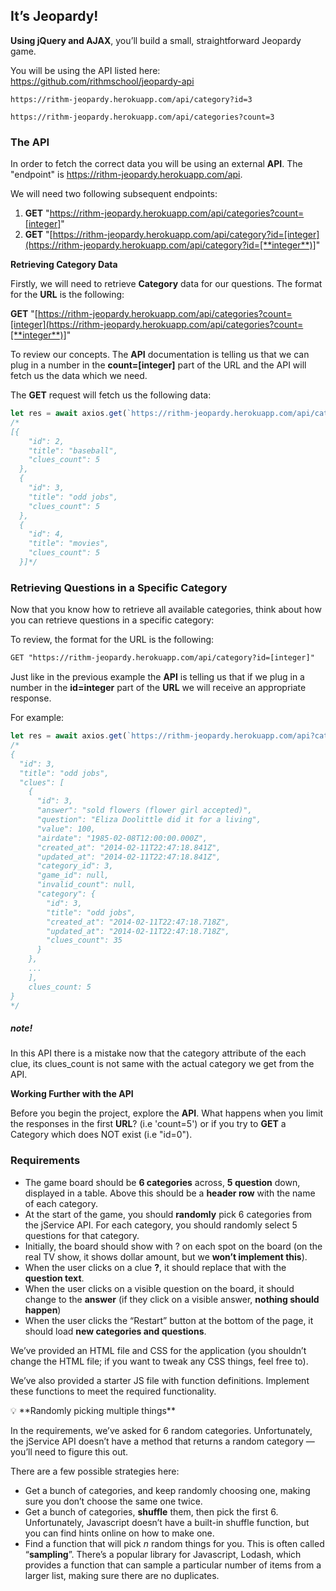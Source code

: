 ## **It’s Jeopardy!**

**Using jQuery and AJAX**, you’ll build a small, straightforward Jeopardy game.

You will be using the API listed here: https://github.com/rithmschool/jeopardy-api

~~~http
https://rithm-jeopardy.herokuapp.com/api/category?id=3
~~~

~~~htttp
https://rithm-jeopardy.herokuapp.com/api/categories?count=3
~~~

### **The API**

In order to fetch the correct data you will be using an external **API**. The "endpoint" is https://rithm-jeopardy.herokuapp.com/api.

We will need two following subsequent endpoints:

1. **GET** "https://rithm-jeopardy.herokuapp.com/api/categories?count=[integer]"
2. **GET** "[https://rithm-jeopardy.herokuapp.com/api/category?id=[integer](https://rithm-jeopardy.herokuapp.com/api/category?id=[**integer**)]"

**Retrieving Category Data**

Firstly, we will need to retrieve **Category** data for our questions. The format for the **URL** is the following:

**GET** "[https://rithm-jeopardy.herokuapp.com/api/categories?count=[integer](https://rithm-jeopardy.herokuapp.com/api/categories?count=[**integer**)]"

To review our concepts. The **API** documentation is telling us that we can plug in a number in the **count=[integer]** part of the URL and the API will fetch us the data which we need.

The **GET** request will fetch us the following data:

~~~js
let res = await axios.get(`https://rithm-jeopardy.herokuapp.com/api/categories? count=100`)
/*
[{
    "id": 2,
    "title": "baseball",
    "clues_count": 5
  },
  {
    "id": 3,
    "title": "odd jobs",
    "clues_count": 5
  },
  {
    "id": 4,
    "title": "movies",
    "clues_count": 5
  }]*/
~~~

### **Retrieving Questions in a Specific Category**

Now that you know how to retrieve all available categories, think about how you can retrieve questions in a specific category:

To review, the format for the URL is the following:

~~~txt
GET "https://rithm-jeopardy.herokuapp.com/api/category?id=[integer]"
~~~

Just like in the previous example the **API** is telling us that if we plug in a number in the **id=integer** part of the **URL** we will receive an appropriate response.

For example:

~~~js
let res = await axios.get(`https://rithm-jeopardy.herokuapp.com/api?category?id=[integer]`)
/*
{
  "id": 3,
  "title": "odd jobs",
  "clues": [
    {
      "id": 3,
      "answer": "sold flowers (flower girl accepted)",
      "question": "Eliza Doolittle did it for a living",
      "value": 100,
      "airdate": "1985-02-08T12:00:00.000Z",
      "created_at": "2014-02-11T22:47:18.841Z",
      "updated_at": "2014-02-11T22:47:18.841Z",
      "category_id": 3,
      "game_id": null,
      "invalid_count": null,
      "category": {
        "id": 3,
        "title": "odd jobs",
        "created_at": "2014-02-11T22:47:18.718Z",
        "updated_at": "2014-02-11T22:47:18.718Z",
        "clues_count": 35
      }
    },
    ...
    ],
    clues_count: 5
}
*/
~~~

##### note!

In this API there is a mistake now that the category attribute of the each clue, its clues_count is not same with the actual category we get from the API.

**Working Further with the API**

Before you begin the project, explore the **API**. What happens when you limit the responses in the first **URL**? (i.e 'count=5') or if you try to **GET** a Category which does NOT exist (i.e "id=0").



### **Requirements**

- The game board should be **6 categories** across, **5 question** down, displayed in a table. Above this should be a **header row** with the name of each category.
- At the start of the game, you should **randomly** pick 6 categories from the jService API. For each category, you should randomly select 5 questions for that category.
- Initially, the board should show with ? on each spot on the board (on the real TV show, it shows dollar amount, but we **won’t implement this**).
- When the user clicks on a clue **?**, it should replace that with the **question text**.
- When the user clicks on a visible question on the board, it should change to the **answer** (if they click on a visible answer, **nothing should happen**)
- When the user clicks the “Restart” button at the bottom of the page, it should load **new categories and questions**.

We’ve provided an HTML file and CSS for the application (you shouldn’t change the HTML file; if you want to tweak any CSS things, feel free to).

We’ve also provided a starter JS file with function definitions. Implement these functions to meet the required functionality.

<aside> 💡 **Randomly picking multiple things**

In the requirements, we’ve asked for 6 random categories. Unfortunately, the jService API doesn’t have a method that returns a random category — you’ll need to figure this out.

There are a few possible strategies here:

- Get a bunch of categories, and keep randomly choosing one, making sure you don’t choose the same one twice.
- Get a bunch of categories, **shuffle** them, then pick the first 6. Unfortunately, Javascript doesn’t have a built-in shuffle function, but you can find hints online on how to make one.
- Find a function that will pick *n* random things for you. This is often called “**sampling**”. There’s a popular library for Javascript, Lodash, which provides a function that can sample a particular number of items from a larger list, making sure there are no duplicates. </aside>